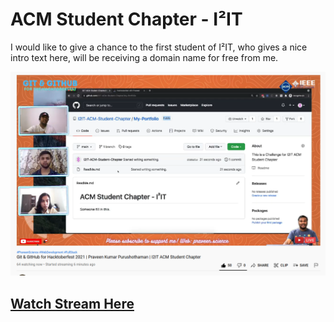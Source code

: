 # ACM Student Chapter - I²IT

I would like to give a chance to the first student of I²IT, who gives a nice intro text here, will be receiving a domain name for free from me.

![StreamImg](Stream.png)

## [Watch Stream Here](https://rb.gy/uigohf)
